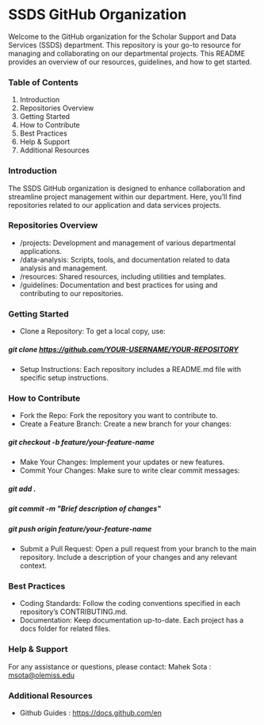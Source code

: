 # SSDS GitHub Organization

Welcome to the GitHub organization for the Scholar Support and Data Services (SSDS) department. This repository is your go-to resource for managing and collaborating on our departmental projects. This README provides an overview of our resources, guidelines, and how to get started.

### Table of Contents
1. Introduction
2. Repositories Overview
3. Getting Started
4. How to Contribute
5. Best Practices
6. Help & Support
7. Additional Resources

### Introduction
The SSDS GitHub organization is designed to enhance collaboration and streamline project management within our department. Here, you’ll find repositories related to our application and data services projects.

### Repositories Overview
- /projects: Development and management of various departmental applications.
- /data-analysis: Scripts, tools, and documentation related to data analysis and management.
- /resources: Shared resources, including utilities and templates.
- /guidelines: Documentation and best practices for using and contributing to our repositories.

### Getting Started
- Clone a Repository: To get a local copy, use:
##### git clone https://github.com/YOUR-USERNAME/YOUR-REPOSITORY
- Setup Instructions: Each repository includes a README.md file with specific setup instructions.

### How to Contribute
- Fork the Repo: Fork the repository you want to contribute to.
- Create a Feature Branch: Create a new branch for your changes:
##### git checkout -b feature/your-feature-name
- Make Your Changes: Implement your updates or new features.
- Commit Your Changes: Make sure to write clear commit messages:
##### git add .
##### git commit -m "Brief description of changes"
##### git push origin feature/your-feature-name
- Submit a Pull Request: Open a pull request from your branch to the main repository. Include a description of your changes and any relevant context.

### Best Practices
- Coding Standards: Follow the coding conventions specified in each repository’s CONTRIBUTING.md.
- Documentation: Keep documentation up-to-date. Each project has a docs folder for related files.

### Help & Support
For any assistance or questions, please contact:
Mahek Sota : msota@olemiss.edu

### Additional Resources
- Github Guides : https://docs.github.com/en
